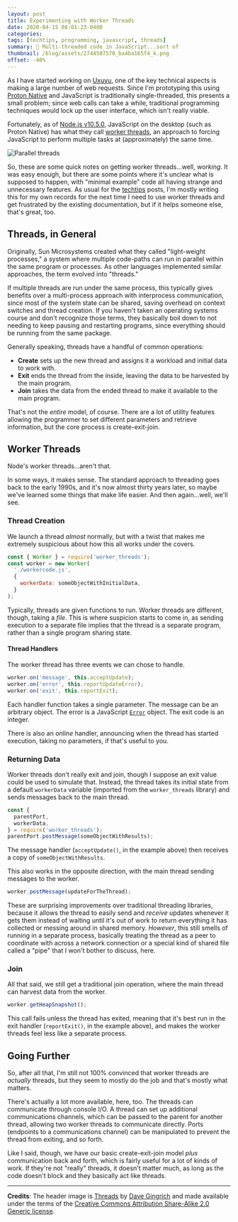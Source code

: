 ```yaml
---
layout: post
title: Experimenting with Worker Threads
date: 2020-04-15 08:01:23-0400
categories:
tags: [techtips, programming, javascript, threads]
summary: 🧵 Multi-threaded code in JavaScript...sort of
thumbnail: /blog/assets/2744507570_ba4ba165f4_k.png
offset: -40%
---
```


As I have started working on [Uxuyu](https://github.com/jcolag/Uxuyu), one of the key technical aspects is making a large number of web requests.  Since I'm prototyping this using [Proton Native](https://proton-native.js.org/#/) and JavaScript is traditionally single-threaded, this presents a small problem; since web calls can take a while, traditional programming techniques would lock up the user interface, which isn't really viable.

Fortunately, as of [Node.js v10.5.0](https://nodejs.org/en/blog/release/v10.5.0/), JavaScript on the desktop (such as Proton Native) has what they call [worker threads](https://nodejs.org/api/worker_threads.html), an approach to forcing JavaScript to perform multiple tasks at (approximately) the same time.

![Parallel threads](/blog/assets/2744507570_ba4ba165f4_k.png "Parallel threads")

So, these are some quick notes on getting worker threads...well, *working*.  It was easy enough, but there are some points where it's unclear what is supposed to happen, with "minimal example" code all having strange and unnecessary features.  As usual for the [techtips](/blog/tag/techtips/) posts, I'm mostly writing this for my own records for the next time I need to use worker threads and get frustrated by the existing documentation, but if it helps someone else, that's great, too.

## Threads, in General

Originally, Sun Microsystems created what they called "light-weight processes," a system where multiple code-paths can run in parallel within the same program or processes.  As other languages implemented similar approaches, the term evolved into "threads."

If multiple threads are run under the same process, this typically gives benefits over a multi-process approach with interprocess communication, since most of the system state can be shared, saving overhead on context switches and thread creation.  If you haven't taken an operating systems course and don't recognize those terms, they basically boil down to not needing to keep pausing and restarting programs, since everything should be running from the same package.

Generally speaking, threads have a handful of common operations:

 * **Create** sets up the new thread and assigns it a workload and initial data to work with.
 * **Exit** ends the thread from the inside, leaving the data to be harvested by the main program.
 * **Join** takes the data from the ended thread to make it available to the main program.

That's not the *entire* model, of course.  There are a lot of utility features allowing the programmer to set different parameters and retrieve information, but the core process is create-exit-join.

## Worker Threads

Node's worker threads...aren't that.

In some ways, it makes sense.  The standard approach to threading goes back to the early 1990s, and it's now almost thirty years later, so maybe we've learned some things that make life easier.  And then again...well, we'll see.

### Thread Creation

We launch a thread *almost* normally, but with a twist that makes me extremely suspicious about how this all works under the covers.

```javascript
const { Worker } = require('worker_threads');
const worker = new Worker(
  './workercode.js',
  {
    workerData: someObjectWithInitialData,
  }
);
```

Typically, threads are given functions to run.  Worker threads are different, though, taking a *file*.  This is where suspicion starts to come in, as sending execution to a separate file implies that the thread is a separate program, rather than a single program sharing state.

#### Thread Handlers

The worker thread has three events we can chose to handle.

```javascript
worker.on('message', this.acceptUpdate);
worker.on('error', this.reportUpdateError);
worker.on('exit', this.reportExit);
```

Each handler function takes a single parameter.  The message can be an arbitrary object.  The error is a JavaScript [`Error`](https://developer.mozilla.org/en-US/docs/Web/JavaScript/Reference/Global_Objects/Error) object.  The exit code is an integer.

There is also an *online* handler, announcing when the thread has started execution, taking no parameters, if that's useful to you.

### Returning Data

Worker threads don't really exit and join, though I suppose an exit value could be used to simulate that.  Instead, the thread takes its initial state from a default `workerData` variable (imported from the `worker_threads` library) and sends messages back to the main thread.

```javascript
const {
  parentPort,
  workerData,
} = require('worker_threads');
parentPort.postMessage(someObjectWithResults);
```

The message handler (`acceptUpdate()`, in the example above) then receives a copy of `someObjectWithResults`.

This also works in the opposite direction, with the main thread sending messages to the worker.

```javascript
worker.postMessage(updateForTheThread);
```

These are surprising improvements over traditional threading libraries, because it allows the thread to easily send and *receive* updates whenever it gets them instead of waiting until it's out of work to return everything it has collected or messing around in shared memory.  *However*, this still smells of running in a separate process, basically treating the thread as a peer to coordinate with across a network connection or a special kind of shared file called a "pipe" that I won't bother to discuss, here.

### Join

All that said, we still get a traditional join operation, where the main thread can harvest data from the worker.

```javascript
worker.getHeapSnapshot();
```

This call fails unless the thread has exited, meaning that it's best run in the exit handler (`reportExit()`, in the example above), and makes the worker threads feel less like a separate process.

## Going Further

So, after all that, I'm still not 100% convinced that worker threads are *actually* threads, but they seem to mostly do the job and that's mostly what matters.

There's actually a lot more available, here, too.  The threads can communicate through console I/O.  A thread can set up additional communications channels, which can be passed to the parent for another thread, allowing two worker threads to communicate directly.  Ports (endpoints to a communications channel) can be manipulated to prevent the thread from exiting, and so forth.

Like I said, though, we have our basic create-exit-join model *plus* communication back and forth, which is fairly useful for a lot of kinds of work.  If they're not "really" threads, it doesn't matter much, as long as the code doesn't block and they basically act like threads.

* * *

**Credits**:  The header image is [Threads](https://www.flickr.com/photos/ndanger/2744507570/in/photolist-5bwju3-oHmhfe-azNZVL-nRD4oA-9Av7cj-9Av72w-9AscDz-8wm2jQ-dXJied-dwoaAQ-e9hWJ3-5WvZrj-7x5JHd-bAQF6a-5prZKP-UtHaz4-KRhP9J-bparyB-UBPvhy-3Sccxf-3ScbYu-BNk4ye-KFJvL8-31V1f-jSbB3-2hPw6RT-2hPC4Gf-2hPVhpW-23myQcm-2hPJdj7-2hPTp9W-2hPJetM-2hQ33FL-2hPfRAc-2hPgXqs-2hPzVN2-23EyPNh-ripaJo-rUyG2-HJPhB-873DBk-bAFsAn-aE3xwB-8vHt7g-73p4V4-oh8NZ1-873EQT-iiLRjP-876Ne9-kJLWEe) by [Dave Gingrich](https://www.flickr.com/photos/ndanger/) and made available under the terms of the [Creative Commons Attribution Share-Alike 2.0 Generic license](https://creativecommons.org/licenses/by-sa/2.0/).
